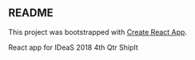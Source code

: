 ## README

This project was bootstrapped with [Create React App](https://github.com/facebook/create-react-app).

React app for IDeaS 2018 4th Qtr ShipIt

